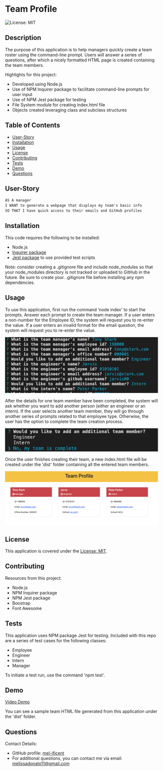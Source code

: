 # Team Profile
![License: MIT](https://img.shields.io/badge/License-MIT-yellow.svg)

## Description
The purpose of this application is to help managers quickly create a team roster using the command-line prompt.  Users will answer a series of questions, after which a nicely formatted HTML page is created containing the team members.

Highlights for this project:
- Developed using Node.js
- Use of NPM Inquirer package to facilitate command-line prompts for user input
- Use of NPM Jest package for testing
- File System module for creating index.html file
- Objects created leveraging class and subclass structures

## Table of Contents
- [User-Story](#user-story)
- [Installation](#installation)
- [Usage](#usage)
- [License](#license)
- [Contributing](#contributing)
- [Tests](#tests)
- [Demo](#demo)
- [Questions](#questions)

## User-Story

```md
AS A manager
I WANT to generate a webpage that displays my team's basic info
SO THAT I have quick access to their emails and GitHub profiles
```
## Installation
This code requires the following to be installed:
- Node.js
- [Inquirer package](https://www.npmjs.com/package/inquirer)
- [Jest package](https://www.npmjs.com/package/jest) to use provided test scripts

Note: consider creating a .gitignore file and include node_modules so that your node_modules directory is not tracked or uploaded to GitHub in the future. Be sure to create your. .gitignore file before installing any npm dependencies.


## Usage
To use this application, first run the command ‘node index' to start the prompts.  Answer each prompt to create the team manager.  If a user enters a non-number for the Employee ID, the system will request you to re-enter the value.  If a user enters an invalid format for the email question, the system will request you to re-enter the value.

![Example of Prompts](./src/images/prompts.jpg)

After the details for one team member have been completed, the system will ask whether you want to add another person (either an engineer or an intern).  If the user selects another team member, they will go through another series of prompts related to that employee type. Otherwise, the user has the option to complete the team creation process.

![Complete team creation](./src/images/finishteam.jpg)

Once the user finishes creating their team, a new index.html file will be created under the 'dist' folder containing all the entered team members.

![Example of Team Profile](./src/images/index.jpg)

## License
This application is covered under the [License: MIT](https://opensource.org/licenses/MIT).


## Contributing
Resources from this project:
- Node.js
- NPM Inquirer package
- NPM Jest package
- Boostrap
- Font Awesome


## Tests
This application uses NPM package Jest for testing. Included with this repo are a series of test cases for the following classes:
- Employee
- Engineer
- Intern
- Manager

To initiate a test run, use the command 'npm test'.

## Demo
[Video Demo](https://watch.screencastify.com/v/wLTEUO8q8Zhr4r3dfagA)

You can see a sample team HTML file generated from this application under the 'dist' folder.

## Questions
Contact Details:

- GitHub profile: [mel-ificent](https://github.com/mel-ificent)
- For additional questions, you can contact me via email: melissadonato11@gmail.com